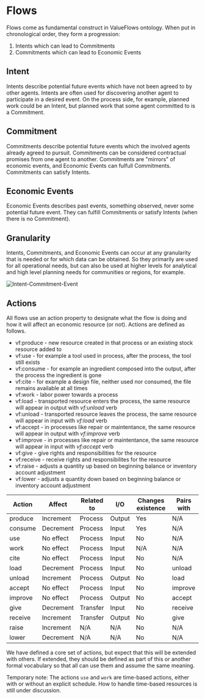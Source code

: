 # Flows

Flows come as fundamental construct in ValueFlows ontology. When put in chronological order, they form a progression:

1. Intents which can lead to Commitments
2. Commitments which can lead to Economic Events

## Intent

Intents describe potential future events which have not been agreed to by other agents. Intents are often used for discovering another agent to participate in a desired event. On the process side, for example, planned work  could be an Intent, but planned work that some agent committed to is a Commitment.


## Commitment

Commitments describe potential future events which the involved agents already agreed to pursuit. Commitments can be considered contractual promises from one agent to another.  Commitments are "mirrors" of economic events, and Economic Events can fulfull Commitments.  Commitments can satisfy Intents. 


## Economic Events

Economic Events describes past events, something observed, never some potential future event.  They can fulfill Commitments or satisfy Intents (when there is no Commitment).

## Granularity

Intents, Commitments, and Economic Events can occur at any granularity that is needed or for which data can be obtained.  So they primarily are used for all operational needs, but can also be used at higher levels for analytical and high level planning needs for communities or regions, for example.

![Intent-Commitment-Event](https://rawgit.com/valueflows/valueflows/master/release-doc-in-process/i-c-e.png)


## Actions

All flows use an action property to designate what the flow is doing and how it will affect an economic resource (or not).  Actions are defined as follows.

* vf:produce - new resource created in that process or an existing stock resource added to
* vf:use - for example a tool used in process, after the process, the tool still exists
* vf:consume - for example an ingredient composed into the output, after the process the ingredient is gone
* vf:cite - for example a design file, neither used nor consumed, the file remains available at all times
* vf:work - labor power towards a process
* vf:load -  transported resource enters the process, the same resource will appear in output with *vf:unload* verb
* vf:unload -  transported resource leaves the process, the same resource will appear in input with *vf:load* verb
* vf:accept - in processes like repair or maintentance, the same resource will appear in output with *vf:improve* verb
* vf:improve - in processes like repair or maintentance, the same resource will appear in input with *vf:accept* verb
* vf:give - give rights and responsibilities for the resource
* vf:receive - receive rights and responsibilites for the resource
* vf:raise - adjusts a quantity up based on beginning balance or inventory account adjustment
* vf:lower - adjusts a quantity down based on beginning balance or inventory account adjustment

Action | Affect | Related to | I/O | Changes existence | Pairs with |
------ | ------ | ---------- | --- | ----------------- | ---------- |
produce | Increment | Process | Output | Yes | N/A |
consume | Decrement | Process | Input | Yes | N/A |
use | No effect | Process | Input | No |N/A |
work | No effect | Process | Input | N/A | N/A |
cite | No effect | Process | Input | No | N/A |
load | Decrement | Process | Input | No | unload |
unload | Increment | Process | Output | No | load |
accept | No effect | Process | Input | No | improve |
improve | No effect | Process | Output | No | accept |
give | Decrement | Transfer | Input | No | receive |
receive | Increment | Transfer | Output | No | give |
raise | Increment | N/A | N/A | No | N/A |
lower | Decrement | N/A | N/A | No | N/A |

We have defined a core set of actions, but expect that this will be extended with others. If extended, they should be defined as part of this or another formal vocabulary so that all can use them and assume the same meaning. 

Temporary note: The actions `use` and `work` are time-based actions, either with or without an explicit schedule.  How to handle time-based resources is still under discussion.
